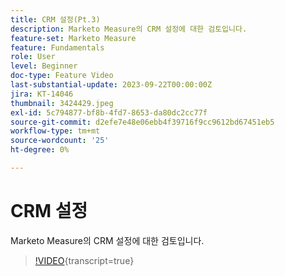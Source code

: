 ```yaml
---
title: CRM 설정(Pt.3)
description: Marketo Measure의 CRM 설정에 대한 검토입니다.
feature-set: Marketo Measure
feature: Fundamentals
role: User
level: Beginner
doc-type: Feature Video
last-substantial-update: 2023-09-22T00:00:00Z
jira: KT-14046
thumbnail: 3424429.jpeg
exl-id: 5c794877-bf8b-4fd7-8653-da80dc2cc77f
source-git-commit: d2efe7e48e06ebb4f39716f9cc9612bd67451eb5
workflow-type: tm+mt
source-wordcount: '25'
ht-degree: 0%

---
```


# CRM 설정

Marketo Measure의 CRM 설정에 대한 검토입니다.

>[!VIDEO](https://video.tv.adobe.com/v/3451745/?learn=on&captions=kor){transcript=true}
